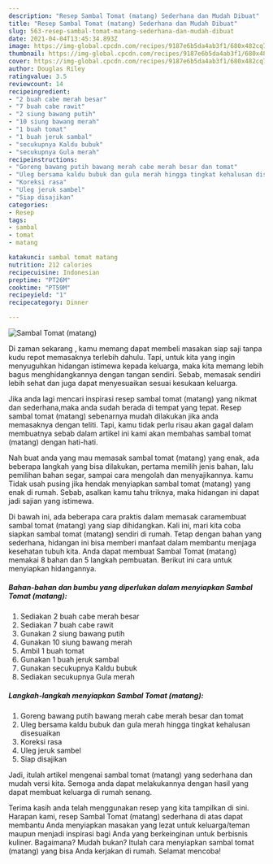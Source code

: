 ```yaml
---
description: "Resep Sambal Tomat (matang) Sederhana dan Mudah Dibuat"
title: "Resep Sambal Tomat (matang) Sederhana dan Mudah Dibuat"
slug: 563-resep-sambal-tomat-matang-sederhana-dan-mudah-dibuat
date: 2021-04-04T13:45:34.893Z
image: https://img-global.cpcdn.com/recipes/9187e6b5da4ab3f1/680x482cq70/sambal-tomat-matang-foto-resep-utama.jpg
thumbnail: https://img-global.cpcdn.com/recipes/9187e6b5da4ab3f1/680x482cq70/sambal-tomat-matang-foto-resep-utama.jpg
cover: https://img-global.cpcdn.com/recipes/9187e6b5da4ab3f1/680x482cq70/sambal-tomat-matang-foto-resep-utama.jpg
author: Douglas Riley
ratingvalue: 3.5
reviewcount: 14
recipeingredient:
- "2 buah cabe merah besar"
- "7 buah cabe rawit"
- "2 siung bawang putih"
- "10 siung bawang merah"
- "1 buah tomat"
- "1 buah jeruk sambal"
- "secukupnya Kaldu bubuk"
- "secukupnya Gula merah"
recipeinstructions:
- "Goreng bawang putih bawang merah cabe merah besar dan tomat"
- "Uleg bersama kaldu bubuk dan gula merah hingga tingkat kehalusan disesuaikan"
- "Koreksi rasa"
- "Uleg jeruk sambel"
- "Siap disajikan"
categories:
- Resep
tags:
- sambal
- tomat
- matang

katakunci: sambal tomat matang 
nutrition: 212 calories
recipecuisine: Indonesian
preptime: "PT26M"
cooktime: "PT59M"
recipeyield: "1"
recipecategory: Dinner

---
```



![Sambal Tomat (matang)](https://img-global.cpcdn.com/recipes/9187e6b5da4ab3f1/680x482cq70/sambal-tomat-matang-foto-resep-utama.jpg)

Di zaman  sekarang , kamu memang dapat membeli masakan siap saji tanpa kudu repot memasaknya terlebih dahulu. Tapi, untuk kita yang ingin menyuguhkan hidangan istimewa kepada keluarga, maka kita memang lebih bagus menghidangkannya dengan tangan sendiri. Sebab, memasak sendiri lebih sehat dan juga dapat menyesuaikan sesuai kesukaan keluarga.

Jika anda lagi mencari inspirasi resep sambal tomat (matang) yang nikmat dan sederhana,maka anda sudah berada di tempat yang tepat. Resep sambal tomat (matang)  sebenarnya mudah dilakukan jika anda memasaknya dengan teliti. Tapi, kamu tidak perlu risau akan gagal dalam membuatnya 
sebab dalam artikel ini kami akan membahas sambal tomat (matang) dengan hati-hati.  



Nah buat anda yang mau memasak sambal tomat (matang) yang enak, ada beberapa langkah yang bisa dilakukan, pertama memilih jenis bahan, lalu pemilihan bahan segar, sampai cara mengolah dan menyajikannya. kamu Tidak usah pusing jika hendak menyiapkan sambal tomat (matang) yang enak di rumah. Sebab, asalkan kamu  tahu triknya, maka hidangan ini dapat jadi sajian yang istimewa.

Di bawah ini, ada beberapa cara praktis  dalam memasak caramembuat sambal tomat (matang) yang siap dihidangkan. Kali ini, mari kita coba siapkan sambal tomat (matang) sendiri di rumah. Tetap dengan bahan yang sederhana, hidangan ini bisa memberi manfaat dalam membantu menjaga kesehatan tubuh kita. Anda dapat membuat Sambal Tomat (matang) memakai 8 bahan dan 5 langkah pembuatan. Berikut ini cara untuk menyiapkan hidangannya.

<!--inarticleads1-->

##### Bahan-bahan dan bumbu yang diperlukan dalam menyiapkan Sambal Tomat (matang):

1. Sediakan 2 buah cabe merah besar
1. Sediakan 7 buah cabe rawit
1. Gunakan 2 siung bawang putih
1. Gunakan 10 siung bawang merah
1. Ambil 1 buah tomat
1. Gunakan 1 buah jeruk sambal
1. Gunakan secukupnya Kaldu bubuk
1. Sediakan secukupnya Gula merah




<!--inarticleads2-->

##### Langkah-langkah menyiapkan Sambal Tomat (matang):

1. Goreng bawang putih bawang merah cabe merah besar dan tomat
1. Uleg bersama kaldu bubuk dan gula merah hingga tingkat kehalusan disesuaikan
1. Koreksi rasa
1. Uleg jeruk sambel
1. Siap disajikan




Jadi, itulah artikel mengenai  sambal tomat (matang)  yang sederhana dan mudah versi kita. Semoga anda dapat melakukannya dengan hasil yang dapat membuat keluarga di rumah senang. 

Terima kasih anda telah menggunakan resep yang kita tampilkan di sini. Harapan kami, resep  Sambal Tomat (matang) sederhana di atas dapat membantu Anda menyiapkan masakan yang lezat untuk keluarga/teman maupun menjadi inspirasi bagi Anda yang berkeinginan untuk berbisnis kuliner. Bagaimana? Mudah bukan? Itulah cara menyiapkan sambal tomat (matang) yang bisa Anda kerjakan di rumah. Selamat mencoba!

